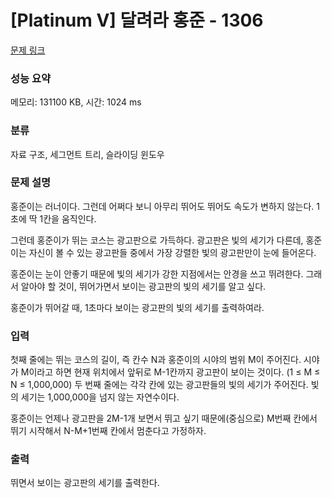 # [Platinum V] 달려라 홍준 - 1306 

[문제 링크](https://www.acmicpc.net/problem/1306) 

### 성능 요약

메모리: 131100 KB, 시간: 1024 ms

### 분류

자료 구조, 세그먼트 트리, 슬라이딩 윈도우

### 문제 설명

<p>홍준이는 러너이다. 그런데 어쩌다 보니 아무리 뛰어도 뛰어도 속도가 변하지 않는다. 1초에 딱 1칸을 움직인다.</p>

<p>그런데 홍준이가 뛰는 코스는 광고판으로 가득하다. 광고판은 빛의 세기가 다른데, 홍준이는 자신이 볼 수 있는 광고판들 중에서 가장 강렬한 빛의 광고판만이 눈에 들어온다.</p>

<p>홍준이는 눈이 안좋기 때문에 빛의 세기가 강한 지점에서는 안경을 쓰고 뛰려한다. 그래서 알아야 할 것이, 뛰어가면서 보이는 광고판의 빛의 세기를 알고 싶다.</p>

<p>홍준이가 뛰어갈 때, 1초마다 보이는 광고판의 빛의 세기를 출력하여라.</p>

### 입력 

 <p>첫째 줄에는 뛰는 코스의 길이, 즉 칸수 N과 홍준이의 시야의 범위 M이 주어진다. 시야가 M이라고 하면 현재 위치에서 앞뒤로 M-1칸까지 광고판이 보이는 것이다. (1 ≤ M ≤ N ≤ 1,000,000) 두 번째 줄에는 각각 칸에 있는 광고판들의 빛의 세기가 주어진다. 빛의 세기는 1,000,000을 넘지 않는 자연수이다.</p>

<p>홍준이는 언제나 광고판을 2M-1개 보면서 뛰고 싶기 때문에(중심으로) M번째 칸에서 뛰기 시작해서 N-M+1번째 칸에서 멈춘다고 가정하자.</p>

### 출력 

 <p>뛰면서 보이는 광고판의 세기를 출력한다.</p>

